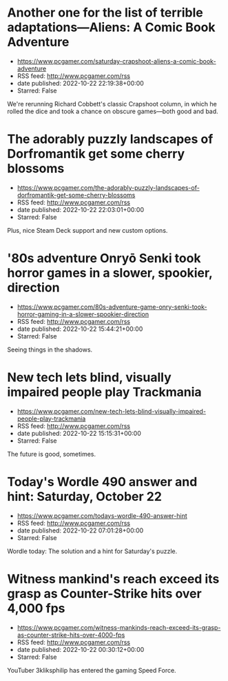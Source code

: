# Another one for the list of terrible adaptations—Aliens: A Comic Book Adventure
 - https://www.pcgamer.com/saturday-crapshoot-aliens-a-comic-book-adventure
 - RSS feed: http://www.pcgamer.com/rss
 - date published: 2022-10-22 22:19:38+00:00
 - Starred: False

We're rerunning Richard Cobbett's classic Crapshoot column, in which he rolled the dice and took a chance on obscure games—both good and bad.

# The adorably puzzly landscapes of Dorfromantik get some cherry blossoms
 - https://www.pcgamer.com/the-adorably-puzzly-landscapes-of-dorfromantik-get-some-cherry-blossoms
 - RSS feed: http://www.pcgamer.com/rss
 - date published: 2022-10-22 22:03:01+00:00
 - Starred: False

Plus, nice Steam Deck support and new custom options.

# '80s adventure Onryō Senki took horror games in a slower, spookier, direction
 - https://www.pcgamer.com/80s-adventure-game-onry-senki-took-horror-gaming-in-a-slower-spookier-direction
 - RSS feed: http://www.pcgamer.com/rss
 - date published: 2022-10-22 15:44:21+00:00
 - Starred: False

Seeing things in the shadows.

# New tech lets blind, visually impaired people play Trackmania
 - https://www.pcgamer.com/new-tech-lets-blind-visually-impaired-people-play-trackmania
 - RSS feed: http://www.pcgamer.com/rss
 - date published: 2022-10-22 15:15:31+00:00
 - Starred: False

The future is good, sometimes.

# Today's Wordle 490 answer and hint: Saturday, October 22
 - https://www.pcgamer.com/todays-wordle-490-answer-hint
 - RSS feed: http://www.pcgamer.com/rss
 - date published: 2022-10-22 07:01:28+00:00
 - Starred: False

Wordle today: The solution and a hint for Saturday's puzzle.

# Witness mankind's reach exceed its grasp as Counter-Strike hits over 4,000 fps
 - https://www.pcgamer.com/witness-mankinds-reach-exceed-its-grasp-as-counter-strike-hits-over-4000-fps
 - RSS feed: http://www.pcgamer.com/rss
 - date published: 2022-10-22 00:30:12+00:00
 - Starred: False

YouTuber 3kliksphilip has entered the gaming Speed Force.
